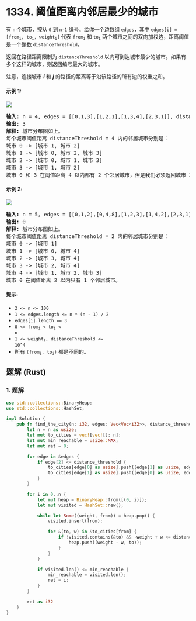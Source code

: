 # 1334. 阈值距离内邻居最少的城市
有 `n` 个城市，按从 `0` 到 `n-1` 编号。给你一个边数组 `edges`，其中 <code>edges[i] = [from<sub>i</sub>, to<sub>i</sub>, weight<sub>i</sub>]</code> 代表 <code>from<sub>i</sub></code> 和 <code>to<sub>i</sub></code> 两个城市之间的双向加权边，距离阈值是一个整数 `distanceThreshold`。

返回在路径距离限制为 `distanceThreshold` 以内可到达城市最少的城市。如果有多个这样的城市，则返回编号最大的城市。

注意，连接城市 ***i*** 和 ***j*** 的路径的距离等于沿该路径的所有边的权重之和。

#### 示例 1:
![](https://assets.leetcode.com/uploads/2024/08/23/problem1334example1.png)
<pre>
<strong>输入:</strong> n = 4, edges = [[0,1,3],[1,2,1],[1,3,4],[2,3,1]], distanceThreshold = 4
<strong>输出:</strong> 3
<strong>解释:</strong> 城市分布图如上。
每个城市阈值距离 distanceThreshold = 4 内的邻居城市分别是：
城市 0 -> [城市 1, 城市 2]
城市 1 -> [城市 0, 城市 2, 城市 3]
城市 2 -> [城市 0, 城市 1, 城市 3]
城市 3 -> [城市 1, 城市 2]
城市 0 和 3 在阈值距离 4 以内都有 2 个邻居城市，但是我们必须返回城市 3，因为它的编号最大。
</pre>

#### 示例 2:
![](https://assets.leetcode.com/uploads/2024/08/23/problem1334example0.png)
<pre>
<strong>输入:</strong> n = 5, edges = [[0,1,2],[0,4,8],[1,2,3],[1,4,2],[2,3,1],[3,4,1]], distanceThreshold = 2
<strong>输出:</strong> 0
<strong>解释:</strong> 城市分布图如上。
每个城市阈值距离 distanceThreshold = 2 内的邻居城市分别是：
城市 0 -> [城市 1]
城市 1 -> [城市 0, 城市 4]
城市 2 -> [城市 3, 城市 4]
城市 3 -> [城市 2, 城市 4]
城市 4 -> [城市 1, 城市 2, 城市 3]
城市 0 在阈值距离 2 以内只有 1 个邻居城市。
</pre>

#### 提示:
* `2 <= n <= 100`
* `1 <= edges.length <= n * (n - 1) / 2`
* `edges[i].length == 3`
* <code>0 <= from<sub>i</sub> < to<sub>i</sub> < n</code>
* <code>1 <= weight<sub>i</sub>, distanceThreshold <= 10^4</code>
* 所有 <code>(from<sub>i</sub>, to<sub>i</sub>)</code> 都是不同的。

## 题解 (Rust)

### 1. 题解
```Rust
use std::collections::BinaryHeap;
use std::collections::HashSet;

impl Solution {
    pub fn find_the_city(n: i32, edges: Vec<Vec<i32>>, distance_threshold: i32) -> i32 {
        let n = n as usize;
        let mut to_cities = vec![vec![]; n];
        let mut min_reachable = usize::MAX;
        let mut ret = 0;

        for edge in &edges {
            if edge[2] <= distance_threshold {
                to_cities[edge[0] as usize].push((edge[1] as usize, edge[2]));
                to_cities[edge[1] as usize].push((edge[0] as usize, edge[2]));
            }
        }

        for i in 0..n {
            let mut heap = BinaryHeap::from([(0, i)]);
            let mut visited = HashSet::new();

            while let Some((weight, from)) = heap.pop() {
                visited.insert(from);

                for &(to, w) in &to_cities[from] {
                    if !visited.contains(&to) && -weight + w <= distance_threshold {
                        heap.push((weight - w, to));
                    }
                }
            }

            if visited.len() <= min_reachable {
                min_reachable = visited.len();
                ret = i;
            }
        }

        ret as i32
    }
}
```
